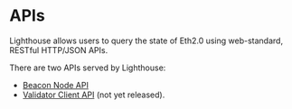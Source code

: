 # APIs

Lighthouse allows users to query the state of Eth2.0 using web-standard,
RESTful HTTP/JSON APIs.

There are two APIs served by Lighthouse:

- [Beacon Node API](./api-bn.md)
- [Validator Client API](./api-vc.md) (not yet released).
